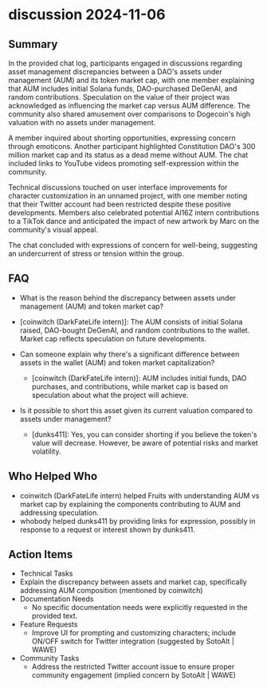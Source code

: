 # discussion 2024-11-06

## Summary
 In the provided chat log, participants engaged in discussions regarding asset management discrepancies between a DAO's assets under management (AUM) and its token market cap, with one member explaining that AUM includes initial Solana funds, DAO-purchased DeGenAI, and random contributions. Speculation on the value of their project was acknowledged as influencing the market cap versus AUM difference. The community also shared amusement over comparisons to Dogecoin's high valuation with no assets under management.


A member inquired about shorting opportunities, expressing concern through emoticons. Another participant highlighted Constitution DAO's 300 million market cap and its status as a dead meme without AUM. The chat included links to YouTube videos promoting self-expression within the community.


Technical discussions touched on user interface improvements for character customization in an unnamed project, with one member noting that their Twitter account had been restricted despite these positive developments. Members also celebrated potential AI16Z intern contributions to a TikTok dance and anticipated the impact of new artwork by Marc on the community's visual appeal.


The chat concluded with expressions of concern for well-being, suggesting an undercurrent of stress or tension within the group.

## FAQ
 - What is the reason behind the discrepancy between assets under management (AUM) and token market cap?
  - [coinwitch (DarkFateLife intern)]: The AUM consists of initial Solana raised, DAO-bought DeGenAI, and random contributions to the wallet. Market cap reflects speculation on future developments.

- Can someone explain why there's a significant difference between assets in the wallet (AUM) and token market capitalization?
  - [coinwitch (DarkFateLife intern)]: AUM includes initial funds, DAO purchases, and contributions, while market cap is based on speculation about what the project will achieve.

- Is it possible to short this asset given its current valuation compared to assets under management?
  - [dunks411]: Yes, you can consider shorting if you believe the token's value will decrease. However, be aware of potential risks and market volatility.

## Who Helped Who
 - coinwitch (DarkFateLife intern) helped Fruits with understanding AUM vs market cap by explaining the components contributing to AUM and addressing speculation.
- whobody helped dunks411 by providing links for expression, possibly in response to a request or interest shown by dunks411.

## Action Items
 - Technical Tasks
  - Explain the discrepancy between assets and market cap, specifically addressing AUM composition (mentioned by coinwitch)
- Documentation Needs
  - No specific documentation needs were explicitly requested in the provided text.
- Feature Requests
  - Improve UI for prompting and customizing characters; include ON/OFF switch for Twitter integration (suggested by SotoAlt | WAWE)
- Community Tasks
  - Address the restricted Twitter account issue to ensure proper community engagement (implied concern by SotoAlt | WAWE)

